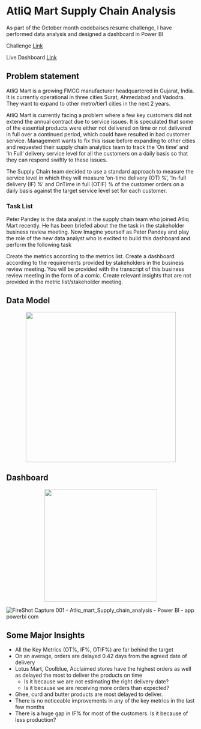 # AtliQ Mart Supply Chain Analysis
As part of the October month codebaiscs resume challenge, I have performed data analysis and designed a dashboard in Power BI

Challenge [Link](https://codebasics.io/event/codebasics-resume-project-challenge)

Live Dashboard [Link](https://www.novypro.com/project/like-3)

## Problem statement

AtliQ Mart is a growing FMCG manufacturer headquartered in Gujarat, India. It is currently operational in three cities Surat, Ahmedabad and Vadodra. They want to expand to other metro/tier1 cities in the next 2 years.

AtliQ Mart is currently facing a problem where a few key customers did not extend the annual contract due to service issues. It is speculated that some of the essential products were either not delivered on time or not delivered in full over a continued period, which could have resulted in bad customer service. Management wants to fix this issue before expanding to other cities and requested their supply chain analytics team to track the ’On time’ and ‘In Full’ delivery service level for all the customers on a daily basis so that they can respond swiftly to these issues.

The Supply Chain team decided to use a standard approach to measure the service level in which they will measure ‘on-time delivery (OT) %’, ‘In-full delivery (IF) %’ and OnTime in full (OTIF) % of the customer orders on a daily basis against the target service level set for each customer.


### Task List

Peter Pandey is the data analyst in the supply chain team who joined Atliq Mart recently. He has been briefed about the the task in the stakeholder business review meeting. Now Imagine yourself as Peter Pandey and play the role of the new data analyst who is excited to build this dashboard and perform the following task

Create the metrics according to the metrics list.
Create a dashboard according to the requirements provided by stakeholders in the business review meeting. You will be provided with the transcript of this business review meeting in the form of a comic.
Create relevant insights that are not provided in the metric list/stakeholder meeting.


## Data Model 

<p align="center">
  <img src="https://github.com/Naveen-S6/AtliQ_Mart_Supply_Chain_Analysis/blob/main/resources/data_model.png" height="400">
</p>

## Dashboard 

<p align="center">
  <img src="https://user-images.githubusercontent.com/89390696/197978539-3d7bd2ea-c89d-4bd7-8ea5-30eccf0b32fc.png" width="300">
</p>

![FireShot Capture 001 - Atliq_mart_Supply_chain_analysis - Power BI - app powerbi com](https://user-images.githubusercontent.com/89390696/197978539-3d7bd2ea-c89d-4bd7-8ea5-30eccf0b32fc.png)

## Some Major Insights 

- All the Key Metrics (OT%, IF%, OTIF%) are far behind the target
- On an average, orders are delayed 0.42 days from the agreed date of delivery
- Lotus Mart, Coolblue, Acclaimed stores have the highest orders as well as delayed the most to deliver the products on time 
  - Is it because we are not estimating the right delivery date?
  - Is it because we are receiving more orders than expected?
- Ghee, curd and butter products are most delayed to deliver. 
- There is no noticeable improvements in any of the key metrics in the last few months
- There is a huge gap in IF% for most of the customers. Is it because of less production?

